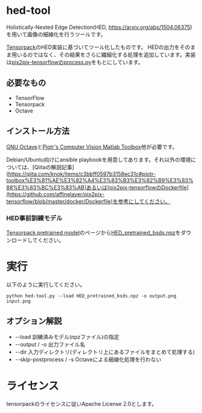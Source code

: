 <!-- -*- coding: utf-8 -*- -->
# hed-tool

Holistically-Nested Edge Detection(HED, https://arxiv.org/abs/1504.06375)を用いて画像の細線化を行うツールです。

[Tensorpack](https://github.com/ppwwyyxx/tensorpack)のHED実装に基づいてツール化したものです。
HEDの出力をそのまま用いるのではなく、その結果をさらに繊細化する処理を追加しています。実装は[pix2pix-tensorflowのprocess.py](https://github.com/affinelayer/pix2pix-tensorflow/blob/master/tools/process.py)をもとにしています。

## 必要なもの

* TensorFlow
* Tensorpack
* Octave

## インストール方法

[GNU Octave](https://www.gnu.org/software/octave/)と[Piotr's Computer Vision Matlab Toolbox](https://pdollar.github.io/toolbox/)他が必要です。

Debian/Ubuntu向けにansible playbookを用意してあります。それ以外の環境については、[Qiitaの解説記事](https://qiita.com/knok/items/c3bbff0597b3158ec31c#piotr-toolbox%E3%81%AE%E3%82%A4%E3%83%B3%E3%82%B9%E3%83%88%E3%83%BC%E3%83%AB]あるいは[pix2pix-tensorflowのDockerfile](https://github.com/affinelayer/pix2pix-tensorflow/blob/master/docker/Dockerfile)を参考にしてください。

### HED事前訓練モデル

[Tensorpack pretrained model](http://models.tensorpack.com/HED/)のページから[HED_pretrained_bsds.npz](http://models.tensorpack.com/HED/HED_pretrained_bsds.npz)をダウンロードしてください。

# 実行

以下のように実行してください。

```
python hed-tool.py --load HED_pretrained_bsds.npz -o output.png input.png
```

## オプション解説

* --load 訓練済みモデル(npzファイル)の指定
* --output / -o 出力ファイル名
* --dir 入力ディレクトリ(ディレクトリ上にあるファイルをまとめて処理する)
* --skip-postprocess / -s Octaveによる細線化処理を行わない

# ライセンス

tensorpackのライセンスに従いApache License 2.0とします。

